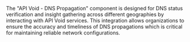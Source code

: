 The "API Void - DNS Propagation" component is designed for DNS status verification and insight gathering across different geographies by interacting with API Void services. This integration allows organizations to ensure the accuracy and timeliness of DNS propagations which is critical for maintaining reliable network configurations.
